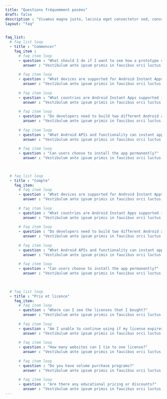 ```yaml
---
title: "Questions fréquemment posées"
draft: false
description : "Vivamus magna justo, lacinia eget consectetur sed, convallis at tellus. Vivamus magna justo, lacinia eget consectetur sed, convallis at tellus. Cras ultricies ligula sed magna dictum porta."
layout: "faq"

 
faq_list:
  # faq list loop
  - title : "Commencer"
    faq_item :
      # faq item loop
      - question : "What should I do if I want to see how a prototype created with ProtoPie runs on a mobile device?"
        answer : "Vestibulum ante ipsum primis in faucibus orci luctus et ultrices posuere cubilia Curae; Donec velit neque, auctor sit amet aliquam vel, ullamcorper sit amet ligula. Vivamus suscipit tortor eget felis porttitor volutpat. Proin eget tortor risus. Vivamus magna justo, lacinia eget consectetur sed, convallis at tellus. Curabitur aliquet quam id dui posuere blandit. Sed porttitor lectus nibh. Nulla quis lorem ut libero malesuada feugiat. Curabitur non nulla sit amet nisl tempus convallis quis ac lectus. Curabitur non nulla sit amet nisl tempus convallis quis ac lectus. Mauris blandit aliquet elit, eget tincidunt nibh pulvinar a."
        
      # faq item loop
      - question : "What devices are supported for Android Instant Apps?"
        answer : "Vestibulum ante ipsum primis in faucibus orci luctus et ultrices posuere cubilia Curae; Donec velit neque, auctor sit amet aliquam vel, ullamcorper sit amet ligula. Vivamus suscipit tortor eget felis porttitor volutpat. Proin eget tortor risus. Vivamus magna justo, lacinia eget consectetur sed, convallis at tellus. Curabitur aliquet quam id dui posuere blandit. Sed porttitor lectus nibh. Nulla quis lorem ut libero malesuada feugiat. Curabitur non nulla sit amet nisl tempus convallis quis ac lectus. Curabitur non nulla sit amet nisl tempus convallis quis ac lectus. Mauris blandit aliquet elit, eget tincidunt nibh pulvinar a."
        
      # faq item loop
      - question : "What countries are Android Instant Apps supported in?"
        answer : "Vestibulum ante ipsum primis in faucibus orci luctus et ultrices posuere cubilia Curae; Donec velit neque, auctor sit amet aliquam vel, ullamcorper sit amet ligula. Vivamus suscipit tortor eget felis porttitor volutpat. Proin eget tortor risus. Vivamus magna justo, lacinia eget consectetur sed, convallis at tellus. Curabitur aliquet quam id dui posuere blandit. Sed porttitor lectus nibh. Nulla quis lorem ut libero malesuada feugiat. Curabitur non nulla sit amet nisl tempus convallis quis ac lectus. Curabitur non nulla sit amet nisl tempus convallis quis ac lectus. Mauris blandit aliquet elit, eget tincidunt nibh pulvinar a."
        
      # faq item loop
      - question : "Do developers need to build two different Android apps now?"
        answer : "Vestibulum ante ipsum primis in faucibus orci luctus et ultrices posuere cubilia Curae; Donec velit neque, auctor sit amet aliquam vel, ullamcorper sit amet ligula. Vivamus suscipit tortor eget felis porttitor volutpat. Proin eget tortor risus. Vivamus magna justo, lacinia eget consectetur sed, convallis at tellus. Curabitur aliquet quam id dui posuere blandit. Sed porttitor lectus nibh. Nulla quis lorem ut libero malesuada feugiat. Curabitur non nulla sit amet nisl tempus convallis quis ac lectus. Curabitur non nulla sit amet nisl tempus convallis quis ac lectus. Mauris blandit aliquet elit, eget tincidunt nibh pulvinar a."
        
      # faq item loop
      - question : "What Android APIs and functionality can instant apps use?"
        answer : "Vestibulum ante ipsum primis in faucibus orci luctus et ultrices posuere cubilia Curae; Donec velit neque, auctor sit amet aliquam vel, ullamcorper sit amet ligula. Vivamus suscipit tortor eget felis porttitor volutpat. Proin eget tortor risus. Vivamus magna justo, lacinia eget consectetur sed, convallis at tellus. Curabitur aliquet quam id dui posuere blandit. Sed porttitor lectus nibh. Nulla quis lorem ut libero malesuada feugiat. Curabitur non nulla sit amet nisl tempus convallis quis ac lectus. Curabitur non nulla sit amet nisl tempus convallis quis ac lectus. Mauris blandit aliquet elit, eget tincidunt nibh pulvinar a."
        
      # faq item loop
      - question : "Can users choose to install the app permanently?"
        answer : "Vestibulum ante ipsum primis in faucibus orci luctus et ultrices posuere cubilia Curae; Donec velit neque, auctor sit amet aliquam vel, ullamcorper sit amet ligula. Vivamus suscipit tortor eget felis porttitor volutpat. Proin eget tortor risus. Vivamus magna justo, lacinia eget consectetur sed, convallis at tellus. Curabitur aliquet quam id dui posuere blandit. Sed porttitor lectus nibh. Nulla quis lorem ut libero malesuada feugiat. Curabitur non nulla sit amet nisl tempus convallis quis ac lectus. Curabitur non nulla sit amet nisl tempus convallis quis ac lectus. Mauris blandit aliquet elit, eget tincidunt nibh pulvinar a."


  
  # faq list loop
  - title : "Compte"
    faq_item:
      # faq item loop
      - question : "What devices are supported for Android Instant Apps?"
        answer : "Vestibulum ante ipsum primis in faucibus orci luctus et ultrices posuere cubilia Curae; Donec velit neque, auctor sit amet aliquam vel, ullamcorper sit amet ligula. Vivamus suscipit tortor eget felis porttitor volutpat. Proin eget tortor risus. Vivamus magna justo, lacinia eget consectetur sed, convallis at tellus. Curabitur aliquet quam id dui posuere blandit. Sed porttitor lectus nibh. Nulla quis lorem ut libero malesuada feugiat. Curabitur non nulla sit amet nisl tempus convallis quis ac lectus. Curabitur non nulla sit amet nisl tempus convallis quis ac lectus. Mauris blandit aliquet elit, eget tincidunt nibh pulvinar a."
        
      # faq item loop
      - question : "What countries are Android Instant Apps supported in?"
        answer : "Vestibulum ante ipsum primis in faucibus orci luctus et ultrices posuere cubilia Curae; Donec velit neque, auctor sit amet aliquam vel, ullamcorper sit amet ligula. Vivamus suscipit tortor eget felis porttitor volutpat. Proin eget tortor risus. Vivamus magna justo, lacinia eget consectetur sed, convallis at tellus. Curabitur aliquet quam id dui posuere blandit. Sed porttitor lectus nibh. Nulla quis lorem ut libero malesuada feugiat. Curabitur non nulla sit amet nisl tempus convallis quis ac lectus. Curabitur non nulla sit amet nisl tempus convallis quis ac lectus. Mauris blandit aliquet elit, eget tincidunt nibh pulvinar a."
        
      # faq item loop
      - question : "Do developers need to build two different Android apps now?"
        answer : "Vestibulum ante ipsum primis in faucibus orci luctus et ultrices posuere cubilia Curae; Donec velit neque, auctor sit amet aliquam vel, ullamcorper sit amet ligula. Vivamus suscipit tortor eget felis porttitor volutpat. Proin eget tortor risus. Vivamus magna justo, lacinia eget consectetur sed, convallis at tellus. Curabitur aliquet quam id dui posuere blandit. Sed porttitor lectus nibh. Nulla quis lorem ut libero malesuada feugiat. Curabitur non nulla sit amet nisl tempus convallis quis ac lectus. Curabitur non nulla sit amet nisl tempus convallis quis ac lectus. Mauris blandit aliquet elit, eget tincidunt nibh pulvinar a."
        
      # faq item loop
      - question : "What Android APIs and functionality can instant apps use?"
        answer : "Vestibulum ante ipsum primis in faucibus orci luctus et ultrices posuere cubilia Curae; Donec velit neque, auctor sit amet aliquam vel, ullamcorper sit amet ligula. Vivamus suscipit tortor eget felis porttitor volutpat. Proin eget tortor risus. Vivamus magna justo, lacinia eget consectetur sed, convallis at tellus. Curabitur aliquet quam id dui posuere blandit. Sed porttitor lectus nibh. Nulla quis lorem ut libero malesuada feugiat. Curabitur non nulla sit amet nisl tempus convallis quis ac lectus. Curabitur non nulla sit amet nisl tempus convallis quis ac lectus. Mauris blandit aliquet elit, eget tincidunt nibh pulvinar a."
        
      # faq item loop
      - question : "Can users choose to install the app permanently?"
        answer : "Vestibulum ante ipsum primis in faucibus orci luctus et ultrices posuere cubilia Curae; Donec velit neque, auctor sit amet aliquam vel, ullamcorper sit amet ligula. Vivamus suscipit tortor eget felis porttitor volutpat. Proin eget tortor risus. Vivamus magna justo, lacinia eget consectetur sed, convallis at tellus. Curabitur aliquet quam id dui posuere blandit. Sed porttitor lectus nibh. Nulla quis lorem ut libero malesuada feugiat. Curabitur non nulla sit amet nisl tempus convallis quis ac lectus. Curabitur non nulla sit amet nisl tempus convallis quis ac lectus. Mauris blandit aliquet elit, eget tincidunt nibh pulvinar a."

  
  
  # faq list loop
  - title : "Prix et licence"
    faq_item:
      # faq item loop
      - question : "Where can I see the licenses that I bought?"
        answer : "Vestibulum ante ipsum primis in faucibus orci luctus et ultrices posuere cubilia Curae; Donec velit neque, auctor sit amet aliquam vel, ullamcorper sit amet ligula. Vivamus suscipit tortor eget felis porttitor volutpat. Proin eget tortor risus. Vivamus magna justo, lacinia eget consectetur sed, convallis at tellus. Curabitur aliquet quam id dui posuere blandit. Sed porttitor lectus nibh. Nulla quis lorem ut libero malesuada feugiat. Curabitur non nulla sit amet nisl tempus convallis quis ac lectus. Curabitur non nulla sit amet nisl tempus convallis quis ac lectus. Mauris blandit aliquet elit, eget tincidunt nibh pulvinar a."
        
      # faq item loop
      - question : "Am I unable to continue using if my license expires?"
        answer : "Vestibulum ante ipsum primis in faucibus orci luctus et ultrices posuere cubilia Curae; Donec velit neque, auctor sit amet aliquam vel, ullamcorper sit amet ligula. Vivamus suscipit tortor eget felis porttitor volutpat. Proin eget tortor risus. Vivamus magna justo, lacinia eget consectetur sed, convallis at tellus. Curabitur aliquet quam id dui posuere blandit. Sed porttitor lectus nibh. Nulla quis lorem ut libero malesuada feugiat. Curabitur non nulla sit amet nisl tempus convallis quis ac lectus. Curabitur non nulla sit amet nisl tempus convallis quis ac lectus. Mauris blandit aliquet elit, eget tincidunt nibh pulvinar a."
        
      # faq item loop
      - question : "How many websites can I tie to one license?"
        answer : "Vestibulum ante ipsum primis in faucibus orci luctus et ultrices posuere cubilia Curae; Donec velit neque, auctor sit amet aliquam vel, ullamcorper sit amet ligula. Vivamus suscipit tortor eget felis porttitor volutpat. Proin eget tortor risus. Vivamus magna justo, lacinia eget consectetur sed, convallis at tellus. Curabitur aliquet quam id dui posuere blandit. Sed porttitor lectus nibh. Nulla quis lorem ut libero malesuada feugiat. Curabitur non nulla sit amet nisl tempus convallis quis ac lectus. Curabitur non nulla sit amet nisl tempus convallis quis ac lectus. Mauris blandit aliquet elit, eget tincidunt nibh pulvinar a."
        
      # faq item loop
      - question : "Do you have volume purchase programs?"
        answer : "Vestibulum ante ipsum primis in faucibus orci luctus et ultrices posuere cubilia Curae; Donec velit neque, auctor sit amet aliquam vel, ullamcorper sit amet ligula. Vivamus suscipit tortor eget felis porttitor volutpat. Proin eget tortor risus. Vivamus magna justo, lacinia eget consectetur sed, convallis at tellus. Curabitur aliquet quam id dui posuere blandit. Sed porttitor lectus nibh. Nulla quis lorem ut libero malesuada feugiat. Curabitur non nulla sit amet nisl tempus convallis quis ac lectus. Curabitur non nulla sit amet nisl tempus convallis quis ac lectus. Mauris blandit aliquet elit, eget tincidunt nibh pulvinar a."
        
      # faq item loop
      - question : "Are there any educational pricing or discounts?"
        answer : "Vestibulum ante ipsum primis in faucibus orci luctus et ultrices posuere cubilia Curae; Donec velit neque, auctor sit amet aliquam vel, ullamcorper sit amet ligula. Vivamus suscipit tortor eget felis porttitor volutpat. Proin eget tortor risus. Vivamus magna justo, lacinia eget consectetur sed, convallis at tellus. Curabitur aliquet quam id dui posuere blandit. Sed porttitor lectus nibh. Nulla quis lorem ut libero malesuada feugiat. Curabitur non nulla sit amet nisl tempus convallis quis ac lectus. Curabitur non nulla sit amet nisl tempus convallis quis ac lectus. Mauris blandit aliquet elit, eget tincidunt nibh pulvinar a."
---
```


